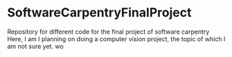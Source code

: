 # SoftwareCarpentryFinalProject
Repository for different code for the final project of software carpentry
Here, I am I planning on doing a computer vision project, the topic of which I am not sure yet.
wo